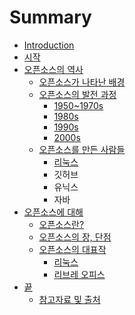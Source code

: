 # Summary

* [Introduction](README.md)
* [시작](head.md)
* [오픈소스의 역사](c624-d508-c18c-c2a4-c758-c5ed-c0ac.md)
  * [오픈소스가 나타난 배경](c624-d508-c18c-c2a4-c758-c5ed-c0ac/c624-d508-c18c-c2a4-ac00-b098-d0c0-b09c-bc30-acbd.md)
  * [오픈소스의 발전 과정](c624-d508-c18c-c2a4-c758-c5ed-c0ac/c624-d508-c18c-c2a4-c758-bc1c-c804-acfc-c815.md)
    * [1950~1970s](c624-d508-c18c-c2a4-c758-c5ed-c0ac/c624-d508-c18c-c2a4-c758-bc1c-c804-acfc-c815/1950~1970s.md)
    * [1980s](c624-d508-c18c-c2a4-c758-c5ed-c0ac/c624-d508-c18c-c2a4-c758-bc1c-c804-acfc-c815/1980s.md)
    * [1990s](c624-d508-c18c-c2a4-c758-c5ed-c0ac/c624-d508-c18c-c2a4-c758-bc1c-c804-acfc-c815/1990s.md)
    * [2000s](c624-d508-c18c-c2a4-c758-c5ed-c0ac/c624-d508-c18c-c2a4-c758-bc1c-c804-acfc-c815/2000s.md)
  * [오픈소스를 만든 사람들](c624-d508-c18c-c2a4-c758-c5ed-c0ac/c624-d508-c18c-c2a4-b97c-b9cc-b4e0-c0ac-b78c-b4e4.md)
    * [리눅스](c624-d508-c18c-c2a4-c758-c5ed-c0ac/c624-d508-c18c-c2a4-b97c-b9cc-b4e0-c0ac-b78c-b4e4/b9ac-b205-c2a4.md)
    * 깃허브
    * 유닉스
    * 자바
* [오픈소스에 대해](AboutOpenS.md)
  * [오픈소스란?](c624-d508-c18c-c2a4-b7803f.md)
  * [오픈소스의 장, 단점](c624-d508-c18c-c2a4-c758-c7a52c-b2e8-c810.md)
  * [오픈소스의 대표작](c624-d508-c18c-c2a4-b97c-c0ac-c6a9-d55c-ac83.md)
    * [리눅스](c624-d508-c18c-c2a4-b97c-c0ac-c6a9-d55c-ac83/b9ac-b205-c2a4.md)
    * [리브레 오피스](c624-d508-c18c-c2a4-b97c-c0ac-c6a9-d55c-ac83/b9ac-d504-b808-c624-d53c-c2a4.md)
* [끝](b05d.md)
  * [참고자료 및 출처](b05d/cc38-ace0-c790-b8cc-bc0f-cd9c-cc98.md)

